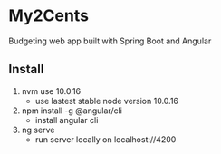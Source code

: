 # My2Cents
Budgeting web app built with Spring Boot and Angular

## Install
1. nvm use 10.0.16
    * use lastest stable node version 10.0.16
2. npm install -g @angular/cli
    * install angular cli
3. ng serve 
    * run server locally on localhost://4200
